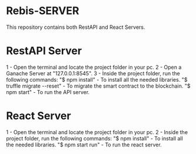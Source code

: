 # Rebis-SERVER
This repository contains both RestAPI and React Servers.

# RestAPI Server
1 - Open the terminal and locate the project folder in your pc.
2 - Open a Ganache Server at "127.0.0.1:8545".
3 - Inside the project folder, run the following commands:
  "$ npm install" - To install all the needed libraries.
  "$ truffle migrate --reset" - To migrate the smart contract to the blockchain. 
  "$ npm start" - To run the API server.
  
# React Server
1 - Open the terminal and locate the project folder in your pc.
2 - Inside the project folder, run the following commands:
  "$ npm install" - To install all the needed libraries.
  "$ npm start run" - To run the react server.
